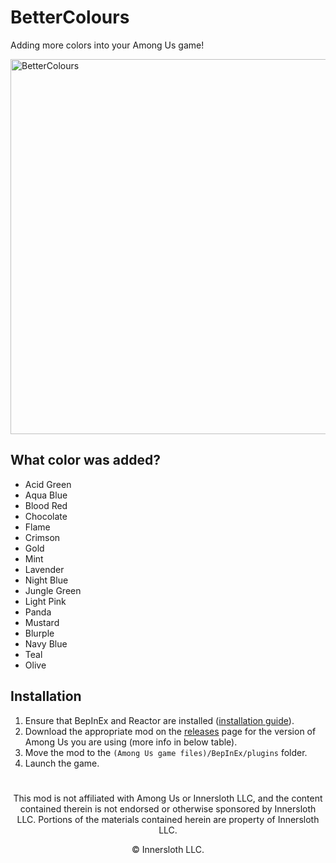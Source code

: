 # BetterColours
Adding more colors into your Among Us game!

<img src="https://cdn.discordapp.com/attachments/845322356095320114/859341714161270804/unknown.png" alt="BetterColours" width="600"/>

## What color was added?

  - Acid Green
  - Aqua Blue
  - Blood Red
  - Chocolate
  - Flame
  - Crimson
  - Gold
  - Mint
  - Lavender
  - Night Blue
  - Jungle Green
  - Light Pink
  - Panda
  - Mustard
  - Blurple
  - Navy Blue
  - Teal
  - Olive

## Installation

1. Ensure that BepInEx and Reactor are installed ([installation guide](INSTALLATION.md)).
2. Download the appropriate mod on the [releases](https://github.com/Devs-Us/BetterColours/releases) page
   for the version of Among Us you are using (more info in below table).
3. Move the mod to the `(Among Us game files)/BepInEx/plugins` folder.
4. Launch the game.

#
<p align="center">This mod is not affiliated with Among Us or Innersloth LLC, and the content contained therein is not endorsed or otherwise sponsored by Innersloth LLC. Portions of the materials contained herein are property of Innersloth LLC.</p>
<p align="center">© Innersloth LLC.</p>

